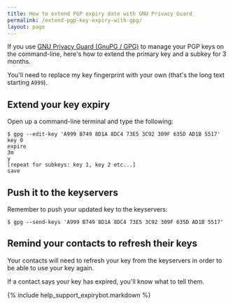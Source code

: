 ```yaml
---
title: How to extend PGP expiry date with GNU Privacy Guard
permalink: /extend-pgp-key-expiry-with-gpg/
layout: page
---
```


If you use [GNU Privacy Guard (GnuPG / GPG)][gnupg] to manage your PGP keys on the command-line, here's how to extend the primary key and a subkey for 3 months.

You'll need to replace my key fingerprint with your own (that's the long text starting `A999`).

## Extend your key expiry

Open up a command-line terminal and type the following:

```
$ gpg --edit-key 'A999 B749 8D1A 8DC4 73E5 3C92 309F 635D AD1B 5517'
key 0
expire
3m
y
[repeat for subkeys: key 1, key 2 etc...]
save
```

## Push it to the keyservers

Remember to push your updated key to the keyservers:

```
$ gpg --send-keys 'A999 B749 8D1A 8DC4 73E5 3C92 309F 635D AD1B 5517'
```

## Remind your contacts to refresh their keys

Your contacts will need to refresh your key from the keyservers in order to be able to use your key again.

If a contact says your key has expired, you'll know what to tell them.

{% include help_support_expirybot.markdown %}

[gnupg]: https://gnupg.org/
